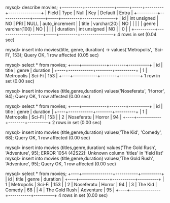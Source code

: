 mysql> describe movies;
+----------+--------------+------+-----+---------+----------------+
| Field    | Type         | Null | Key | Default | Extra          |
+----------+--------------+------+-----+---------+----------------+
| id       | int unsigned | NO   | PRI | NULL    | auto_increment |
| title    | varchar(20)  | NO   |     |         |                |
| genre    | varchar(100) | NO   |     |         |                |
| duration | int unsigned | NO   |     | 0       |                |
+----------+--------------+------+-----+---------+----------------+
4 rows in set (0.04 sec)

mysql> insert into movies(title, genre, duration)
    -> values('Metropolis', 'Sci-Fi', 153);
Query OK, 1 row affected (0.05 sec)

mysql> select * from movies;
+----+------------+--------+----------+
| id | title      | genre  | duration |
+----+------------+--------+----------+
|  1 | Metropolis | Sci-Fi |      153 |
+----+------------+--------+----------+
1 row in set (0.00 sec)

mysql> insert into movies (title,genre,duration) values('Noseferatu', 'Horror', 94);
Query OK, 1 row affected (0.00 sec)

mysql> select * from movies;
+----+------------+--------+----------+
| id | title      | genre  | duration |
+----+------------+--------+----------+
|  1 | Metropolis | Sci-Fi |      153 |
|  2 | Noseferatu | Horror |       94 |
+----+------------+--------+----------+
2 rows in set (0.00 sec)

mysql> insert into movies (title,genre,duration) values('The Kid', 'Comedy', 68);
Query OK, 1 row affected (0.00 sec)

mysql> insert into movies (titles,genre,duration) values('The Gold Rush', 'Adventure', 95);
ERROR 1054 (42S22): Unknown column 'titles' in 'field list'
mysql> insert into movies (title,genre,duration) values('The Gold Rush', 'Adventure', 95);
Query OK, 1 row affected (0.00 sec)

mysql> select * from movies;
+----+---------------+-----------+----------+
| id | title         | genre     | duration |
+----+---------------+-----------+----------+
|  1 | Metropolis    | Sci-Fi    |      153 |
|  2 | Noseferatu    | Horror    |       94 |
|  3 | The Kid       | Comedy    |       68 |
|  4 | The Gold Rush | Adventure |       95 |
+----+---------------+-----------+----------+
4 rows in set (0.00 sec)
